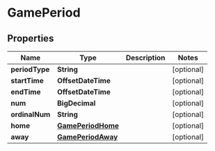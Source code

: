 

# GamePeriod


## Properties

| Name | Type | Description | Notes |
|------------ | ------------- | ------------- | -------------|
|**periodType** | **String** |  |  [optional] |
|**startTime** | **OffsetDateTime** |  |  [optional] |
|**endTime** | **OffsetDateTime** |  |  [optional] |
|**num** | **BigDecimal** |  |  [optional] |
|**ordinalNum** | **String** |  |  [optional] |
|**home** | [**GamePeriodHome**](GamePeriodHome.md) |  |  [optional] |
|**away** | [**GamePeriodAway**](GamePeriodAway.md) |  |  [optional] |



